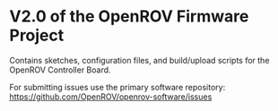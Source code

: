 V2.0 of the OpenROV Firmware Project
========================

Contains sketches, configuration files, and build/upload scripts for the OpenROV Controller Board.

For submitting issues use the primary software repository: https://github.com/OpenROV/openrov-software/issues
